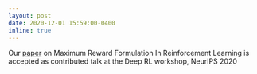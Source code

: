```yaml
---
layout: post
date: 2020-12-01 15:59:00-0400
inline: true
---
```


Our [paper](https://arxiv.org/abs/2010.03744) on  Maximum Reward Formulation In Reinforcement Learning is accepted as contributed talk at the Deep RL workshop, NeurIPS 2020
